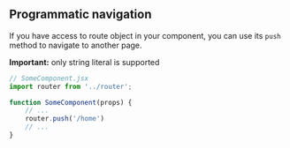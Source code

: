 ## Programmatic navigation

If you have access to route object in your component,
you can use its `push` method to navigate to another
page. 

**Important:** only string literal
is supported

```javascript
// SomeComponent.jsx
import router from '../router';

function SomeComponent(props) {
    // ...
    router.push('/home')
    // ...
}
```
